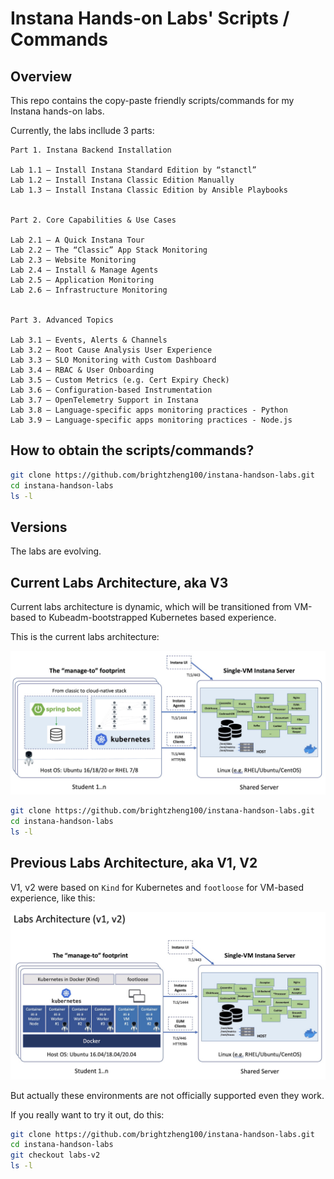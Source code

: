 # Instana Hands-on Labs' Scripts / Commands

## Overview

This repo contains the copy-paste friendly scripts/commands for my Instana hands-on labs.

Currently, the labs incllude 3 parts:

```
Part 1. Instana Backend Installation

Lab 1.1 – Install Instana Standard Edition by “stanctl”
Lab 1.2 – Install Instana Classic Edition Manually
Lab 1.3 – Install Instana Classic Edition by Ansible Playbooks


Part 2. Core Capabilities & Use Cases

Lab 2.1 – A Quick Instana Tour
Lab 2.2 – The “Classic” App Stack Monitoring
Lab 2.3 – Website Monitoring
Lab 2.4 – Install & Manage Agents
Lab 2.5 – Application Monitoring
Lab 2.6 – Infrastructure Monitoring


Part 3. Advanced Topics

Lab 3.1 – Events, Alerts & Channels
Lab 3.2 – Root Cause Analysis User Experience
Lab 3.3 – SLO Monitoring with Custom Dashboard
Lab 3.4 – RBAC & User Onboarding
Lab 3.5 – Custom Metrics (e.g. Cert Expiry Check)
Lab 3.6 – Configuration-based Instrumentation
Lab 3.7 – OpenTelemetry Support in Instana
Lab 3.8 – Language-specific apps monitoring practices - Python
Lab 3.9 – Language-specific apps monitoring practices - Node.js
```

## How to obtain the scripts/commands?

```sh
git clone https://github.com/brightzheng100/instana-handson-labs.git
cd instana-handson-labs
ls -l
```

## Versions

The labs are evolving.

## Current Labs Architecture, aka V3

Current labs architecture is dynamic, which will be transitioned from VM-based to Kubeadm-bootstrapped Kubernetes based experience.

This is the current labs architecture:

![Labs Architecture v3](./misc/labs-architecture-v3.jpg)

```sh
git clone https://github.com/brightzheng100/instana-handson-labs.git
cd instana-handson-labs
ls -l
```

## Previous Labs Architecture, aka V1, V2

V1, v2 were based on `Kind` for Kubernetes and `footloose` for VM-based experience, like this:

![Labs Architecture v1, v2](./misc/labs-architecture-v1-2.jpg)

But actually these environments are not officially supported even they work.

If you really want to try it out, do this:

```sh
git clone https://github.com/brightzheng100/instana-handson-labs.git
cd instana-handson-labs
git checkout labs-v2
ls -l
```
